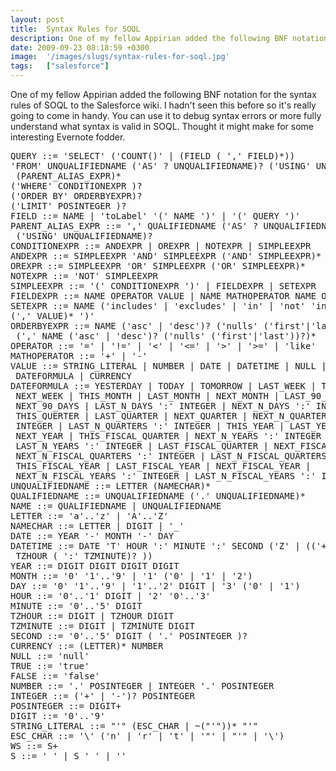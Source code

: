 ```yaml
---
layout: post
title:  Syntax Rules for SOQL
description: One of my fellow Appirian added the following BNF notation for the syntax rules of SOQL to the Salesforce wiki. I hadnt seen this before so its really going to come in handy. You can use it to debug syntax errors or more fully understand what syntax is valid in SOQL. Thought it might make for some interesting Evernote fodder. QUERY --= SELECT (COUNT() | (FIELD ( , FIELD)*)) FROM UNQUALIFIEDNAME (AS ? UNQUALIFIEDNAME)? (USING UNQUALIFIEDNAME)?  (PARENT_ALIAS_EXPR)* (WHERE CONDITIONEXPR )? (ORDER 
date: 2009-09-23 08:18:59 +0300
image:  '/images/slugs/syntax-rules-for-soql.jpg'
tags:   ["salesforce"]
---
```

<p>One of my fellow Appirian added the following BNF notation for the syntax rules of SOQL to the Salesforce wiki. I hadn't seen this before so it's really going to come in handy. You can use it to debug syntax errors or more fully understand what syntax is valid in SOQL. Thought it might make for some interesting Evernote fodder.</p>
<pre>QUERY ::= 'SELECT' ('COUNT()' | (FIELD ( ',' FIELD)*))
'FROM' UNQUALIFIEDNAME ('AS' ? UNQUALIFIEDNAME)? ('USING' UNQUALIFIEDNAME)?
 (PARENT_ALIAS_EXPR)*
('WHERE' CONDITIONEXPR )?
('ORDER BY' ORDERBYEXPR)?
('LIMIT' POSINTEGER )?
FIELD ::= NAME | 'toLabel' '(' NAME ')' | '(' QUERY ')'
PARENT_ALIAS_EXPR ::= ',' QUALIFIEDNAME ('AS' ? UNQUALIFIEDNAME)?
 ('USING' UNQUALIFIEDNAME)?
CONDITIONEXPR ::= ANDEXPR | OREXPR | NOTEXPR | SIMPLEEXPR
ANDEXPR ::= SIMPLEEXPR 'AND' SIMPLEEXPR ('AND' SIMPLEEXPR)*
OREXPR ::= SIMPLEEXPR 'OR' SIMPLEEXPR ('OR' SIMPLEEXPR)*
NOTEXPR ::= 'NOT' SIMPLEEXPR
SIMPLEEXPR ::= '(' CONDITIONEXPR ')' | FIELDEXPR | SETEXPR
FIELDEXPR ::= NAME OPERATOR VALUE | NAME MATHOPERATOR NAME OPERATOR VALUE
SETEXPR ::= NAME ('includes' | 'excludes' | 'in' | 'not' 'in') '(' VALUE
(',' VALUE)* ')'
ORDERBYEXPR ::= NAME ('asc' | 'desc')? ('nulls' ('first'|'last'))?
 (',' NAME ('asc' | 'desc')? ('nulls' ('first'|'last'))?)*
OPERATOR ::= '=' | '!=' | '<' | '<=' | '>' | '>=' | 'like'
MATHOPERATOR ::= '+' | '-'
VALUE ::= STRING_LITERAL | NUMBER | DATE | DATETIME | NULL | TRUE | FALSE |
 DATEFORMULA | CURRENCY
DATEFORMULA ::= YESTERDAY | TODAY | TOMORROW | LAST_WEEK | THIS_WEEK |
 NEXT_WEEK | THIS_MONTH | LAST_MONTH | NEXT_MONTH | LAST_90_DAYS |
 NEXT_90_DAYS | LAST_N_DAYS ':' INTEGER | NEXT_N_DAYS ':' INTEGER |
 THIS_QUERTER | LAST_QUARTER | NEXT_QUARTER | NEXT_N_QUARTERS ':'
 INTEGER | LAST_N_QUARTERS ':' INTEGER | THIS_YEAR | LAST_YEAR |
 NEXT_YEAR | THIS_FISCAL_QUARTER | NEXT_N_YEARS ':' INTEGER |
 LAST_N_YEARS ':' INTEGER | LAST_FISCAL_QUARTER | NEXT_FISCAL_QUARTER |
 NEXT_N_FISCAL_QUARTERS ':' INTEGER | LAST_N_FISCAL_QUARTERS ':' INTEGER |
 THIS_FISCAL_YEAR | LAST_FISCAL_YEAR | NEXT_FISCAL_YEAR |
 NEXT_N_FISCAL_YEARS ':' INTEGER | LAST_N_FISCAL_YEARS ':' INTEGER
UNQUALIFIEDNAME ::= LETTER (NAMECHAR)*
QUALIFIEDNAME ::= UNQUALIFIEDNAME ('.' UNQUALIFIEDNAME)*
NAME ::= QUALIFIEDNAME | UNQUALIFIEDNAME
LETTER ::= 'a'..'z' | 'A'..'Z'
NAMECHAR ::= LETTER | DIGIT | '_'
DATE ::= YEAR '-' MONTH '-' DAY
DATETIME ::= DATE 'T' HOUR ':' MINUTE ':' SECOND ('Z' | (('+' |'-')
 TZHOUR ( ':' TZMINUTE)? ))
YEAR ::= DIGIT DIGIT DIGIT DIGIT
MONTH ::= '0' '1'..'9' | '1' ('0' | '1' | '2')
DAY ::= '0' '1'..'9' | '1'..'2' DIGIT | '3' ('0' | '1')
HOUR ::= '0'..'1' DIGIT | '2' '0'..'3'
MINUTE ::= '0'..'5' DIGIT
TZHOUR ::= DIGIT | TZHOUR DIGIT
TZMINUTE ::= DIGIT | TZMINUTE DIGIT
SECOND ::= '0'..'5' DIGIT ( '.' POSINTEGER )?
CURRENCY ::= (LETTER)* NUMBER
NULL ::= 'null'
TRUE ::= 'true'
FALSE ::= 'false'
NUMBER ::= '.' POSINTEGER | INTEGER '.' POSINTEGER
INTEGER ::= ('+' | '-')? POSINTEGER
POSINTEGER ::= DIGIT+
DIGIT ::= '0'..'9'
STRING_LITERAL ::= "'" (ESC_CHAR | ~("'"))* "'"
ESC_CHAR ::= '\' ('n' | 'r' | 't' | '"' | "'" | '\')
WS ::= S+
S ::= ' ' | S ' ' | ''</pre>
